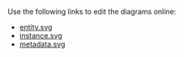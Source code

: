 Use the following links to edit the diagrams online:
- [entity.svg](http://jgraph.github.io/drawio-github/edit-diagram.html?org=emmo-repo&repo=datamodel-ontology&ref=master&path=doc/figs/entity.svg)
- [instance.svg](http://jgraph.github.io/drawio-github/edit-diagram.html?org=emmo-repo&repo=datamodel-ontology&ref=master&path=doc/figs/instance.svg)
- [metadata.svg](http://jgraph.github.io/drawio-github/edit-diagram.html?org=emmo-repo&repo=datamodel-ontology&ref=master&path=doc/figs/metadata.svg)
